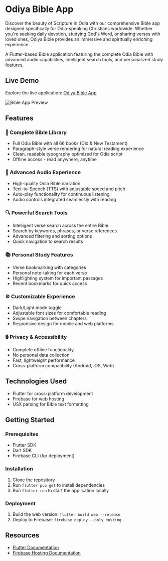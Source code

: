 # Odiya Bible App

Discover the beauty of Scripture in Odia with our comprehensive Bible app designed specifically for Odia-speaking Christians worldwide. Whether you're seeking daily devotion, studying God's Word, or sharing verses with loved ones, Odiya Bible provides an immersive and spiritually enriching experience.

A Flutter-based Bible application featuring the complete Odia Bible with advanced audio capabilities, intelligent search tools, and personalized study features.

## Live Demo

Explore the live application: [Odiya Bible App](https://odiyabible-6621f.web.app/)

![Bible App Preview](http://images-panchanan.s3-website.ap-south-1.amazonaws.com/Bible/Bible_Home.jpg)

## Features

### 📖 Complete Bible Library
- Full Odia Bible with all 66 books (Old & New Testament)
- Paragraph-style verse rendering for natural reading experience
- Clean, readable typography optimized for Odia script
- Offline access - read anywhere, anytime

### 🎵 Advanced Audio Experience
- High-quality Odia Bible narration
- Text-to-Speech (TTS) with adjustable speed and pitch
- Auto-play functionality for continuous listening
- Audio controls integrated seamlessly with reading

### 🔍 Powerful Search Tools
- Intelligent verse search across the entire Bible
- Search by keywords, phrases, or verse references
- Advanced filtering and sorting options
- Quick navigation to search results

### 📚 Personal Study Features
- Verse bookmarking with categories
- Personal note-taking for each verse
- Highlighting system for important passages
- Recent bookmarks for quick access

### ⚙️ Customizable Experience
- Dark/Light mode toggle
- Adjustable font sizes for comfortable reading
- Swipe navigation between chapters
- Responsive design for mobile and web platforms

### 🔒 Privacy & Accessibility
- Complete offline functionality
- No personal data collection
- Fast, lightweight performance
- Cross-platform compatibility (Android, iOS, Web)

## Technologies Used

- Flutter for cross-platform development
- Firebase for web hosting
- USX parsing for Bible text formatting

## Getting Started

### Prerequisites

- Flutter SDK
- Dart SDK
- Firebase CLI (for deployment)

### Installation

1. Clone the repository
2. Run `flutter pub get` to install dependencies
3. Run `flutter run` to start the application locally

### Deployment

1. Build the web version: `flutter build web --release`
2. Deploy to Firebase: `firebase deploy --only hosting`

## Resources

- [Flutter Documentation](https://docs.flutter.dev/)
- [Firebase Hosting Documentation](https://firebase.google.com/docs/hosting)
